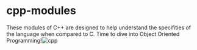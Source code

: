 # cpp-modules
These modules of C++ are designed to help understand the specifities of the language when compared to C. Time to dive into Object Oriented Programming!![cpp](https://user-images.githubusercontent.com/81753986/212546908-342372b6-b6e2-4dee-b34d-d2cccd3e34af.jpeg)
